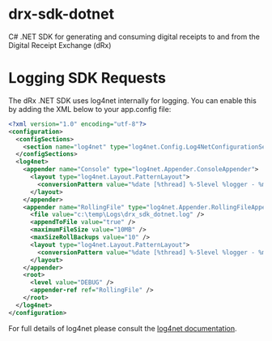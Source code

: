 # drx-sdk-dotnet

C# .NET SDK for generating and consuming digital receipts to and from the Digital Receipt Exchange (dRx)

# Logging SDK Requests
The dRx .NET SDK uses log4net internally for logging. You can enable this by adding the XML below to your app.config file:
```xml
<?xml version="1.0" encoding="utf-8"?>
<configuration>
  <configSections>
    <section name="log4net" type="log4net.Config.Log4NetConfigurationSectionHandler, log4net" />
  </configSections>
  <log4net>
    <appender name="Console" type="log4net.Appender.ConsoleAppender">
      <layout type="log4net.Layout.PatternLayout">
        <conversionPattern value="%date [%thread] %-5level %logger - %message%newline" />
      </layout>
    </appender>
    <appender name="RollingFile" type="log4net.Appender.RollingFileAppender">
      <file value="c:\temp\Logs\drx_sdk_dotnet.log" />
      <appendToFile value="true" />
      <maximumFileSize value="10MB" />
      <maxSizeRollBackups value="10" />
      <layout type="log4net.Layout.PatternLayout">
        <conversionPattern value="%date [%thread] %-5level %logger - %message%newline" />
      </layout>
    </appender>
    <root>
      <level value="DEBUG" />
      <appender-ref ref="RollingFile" />
    </root>
  </log4net>
</configuration>
```

For full details of log4net please consult the [log4net documentation](https://logging.apache.org/log4net/).